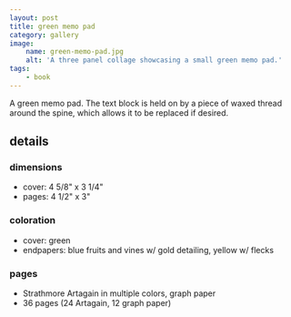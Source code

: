 ```yaml
---
layout: post
title: green memo pad
category: gallery
image:
    name: green-memo-pad.jpg
    alt: 'A three panel collage showcasing a small green memo pad.'
tags:
    - book
---
```


A green memo pad. The text block is held on by a piece of waxed thread around the spine, which allows it to be replaced if desired.

## details

### dimensions

- cover: 4 5/8" x 3 1/4"
- pages: 4 1/2" x 3"

### coloration

- cover: green
- endpapers: blue fruits and vines w/ gold detailing, yellow w/ flecks

### pages

- Strathmore Artagain in multiple colors, graph paper
- 36 pages (24 Artagain, 12 graph paper)
